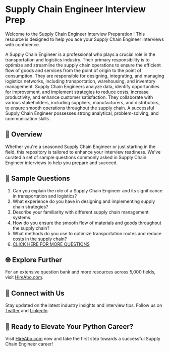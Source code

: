 # Supply Chain Engineer Interview Prep

Welcome to the Supply Chain Engineer Interview Preparation ! This resource is designed to help you ace your Supply Chain Engineer interviews with confidence.

A Supply Chain Engineer is a professional who plays a crucial role in the transportation and logistics industry. Their primary responsibility is to optimize and streamline the supply chain operations to ensure the efficient flow of goods and services from the point of origin to the point of consumption. They are responsible for designing, integrating, and managing logistics networks, including transportation, warehousing, and inventory management. Supply Chain Engineers analyze data, identify opportunities for improvement, and implement strategies to reduce costs, increase productivity, and enhance customer satisfaction. They collaborate with various stakeholders, including suppliers, manufacturers, and distributors, to ensure smooth operations throughout the supply chain. A successful Supply Chain Engineer possesses strong analytical, problem-solving, and communication skills.

## 🚀 Overview

Whether you're a seasoned Supply Chain Engineer or just starting in the field, this repository is tailored to enhance your interview readiness. We've curated a set of sample questions commonly asked in Supply Chain Engineer interviews to help you prepare and succeed.

## 📝 Sample Questions

1. Can you explain the role of a Supply Chain Engineer and its significance in transportation and logistics?
2. What experience do you have in designing and implementing supply chain strategies?
3. Describe your familiarity with different supply chain management systems.
4. How do you ensure the smooth flow of materials and goods throughout the supply chain?
5. What methods do you use to optimize transportation routes and reduce costs in the supply chain?
6. [CLICK HERE FOR MORE QUESTIONS](https://hireabo.com/job/23_1_12/Supply%20Chain%20Engineer)

## 🌐 Explore Further

For an extensive question bank and more resources across 5,000 fields, visit [HireAbo.com](https://www.hireabo.com).

## 📱 Connect with Us

Stay updated on the latest industry insights and interview tips. Follow us on [Twitter](https://twitter.com/hireabo) and [LinkedIn](https://www.linkedin.com/in/hire-abo-3609972a8/).

## 🚀 Ready to Elevate Your Python Career?

Visit [HireAbo.com](https://www.hireabo.com) now and take the first step towards a successful Supply Chain Engineer career!